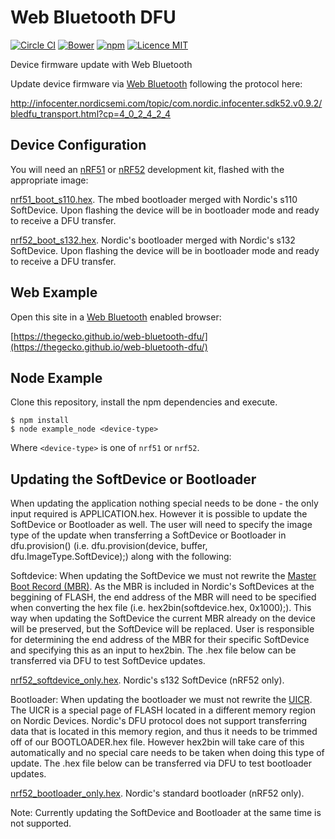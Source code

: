 # Web Bluetooth DFU

[![Circle CI](https://img.shields.io/circleci/project/thegecko/web-bluetooth-dfu.svg)](https://circleci.com/gh/thegecko/web-bluetooth-dfu)
[![Bower](https://img.shields.io/bower/v/web-bluetooth-dfu.svg)](http://bower.io/search/?q=web-bluetooth-dfu)
[![npm](https://img.shields.io/npm/dm/web-bluetooth-dfu.svg)](https://www.npmjs.com/package/web-bluetooth-dfu)
[![Licence MIT](https://img.shields.io/badge/licence-MIT-blue.svg)](http://opensource.org/licenses/MIT)

Device firmware update with Web Bluetooth

Update device firmware via [Web Bluetooth](https://webbluetoothcg.github.io/web-bluetooth/) following the protocol here:

http://infocenter.nordicsemi.com/topic/com.nordic.infocenter.sdk52.v0.9.2/bledfu_transport.html?cp=4_0_2_4_2_4

## Device Configuration

You will need an [nRF51](https://www.nordicsemi.com/Products/nRF51-DK) or [nRF52](https://www.nordicsemi.com/Products/Bluetooth-Smart-Bluetooth-low-energy/nRF52-DK) development kit, flashed with the appropriate image:

[nrf51_boot_s110.hex](https://thegecko.github.io/web-bluetooth-dfu/firmware/nrf51_boot_s110.hex). The mbed bootloader merged with Nordic's s110 SoftDevice. Upon flashing the device will be in bootloader mode and ready to receive a DFU transfer.

[nrf52_boot_s132.hex](https://thegecko.github.io/web-bluetooth-dfu/firmware/nrf52_boot_s132.hex). Nordic's bootloader merged with Nordic's s132 SoftDevice. Upon flashing the device will be in bootloader mode and ready to receive a DFU transfer.

## Web Example

Open this site in a [Web Bluetooth](https://webbluetoothcg.github.io/web-bluetooth/) enabled browser:

[https://thegecko.github.io/web-bluetooth-dfu/](https://thegecko.github.io/web-bluetooth-dfu/)

## Node Example

Clone this repository, install the npm dependencies and execute.

```
$ npm install
$ node example_node <device-type>
```

Where ```<device-type>``` is one of ```nrf51``` or ```nrf52```.

## Updating the SoftDevice or Bootloader

When updating the application nothing special needs to be done - the only input required is APPLICATION.hex. However it is possible to update the SoftDevice or Bootloader as well. The user will need to specify the image type of the update
when transferring a SoftDevice or Bootloader in dfu.provision() (i.e. dfu.provision(device, buffer, dfu.ImageType.SoftDevice);) along with the following:

Softdevice: When updating the SoftDevice we must not rewrite the [Master Boot Record (MBR)](https://infocenter.nordicsemi.com/topic/com.nordic.infocenter.s132.sds.v0.5/dita/softdevices/s130/mbr_bootloader/mbr_bootloader.html?cp=1_3_0_0_9).
As the MBR is included in Nordic's SoftDevices at the beggining of FLASH, the end address of the MBR will need to be specified when converting the hex file (i.e. hex2bin(softdevice.hex, 0x1000);). This way when updating the SoftDevice
the current MBR already on the device will be preserved, but the SoftDevice will be replaced. User is responsible for determining the end address of the MBR for their specific SoftDevice and specifying this as an input to hex2bin.
The .hex file below can be transferred via DFU to test SoftDevice updates.

[nrf52_softdevice_only.hex](https://thegecko.github.io/web-bluetooth-dfu/firmware/nrf52_softdevice_only.hex). Nordic's s132 SoftDevice (nRF52 only).

Bootloader: When updating the bootloader we must not rewrite the [UICR](https://infocenter.nordicsemi.com/topic/com.nordic.infocenter.nrf52832.ps.v1.0/uicr.html?cp=1_2_0_12#concept_rnp_grp_xr). The UICR is a special page of FLASH located
in a different memory region on Nordic Devices. Nordic's DFU protocol does not support transferring data that is located in this memory region, and thus it needs to be trimmed off of our BOOTLOADER.hex file. However hex2bin will
take care of this automatically and no special care needs to be taken when doing this type of update. The .hex file below can be transferred via DFU to test bootloader updates.

[nrf52_bootloader_only.hex](https://thegecko.github.io/web-bluetooth-dfu/firmware/nrf52_bootloader_only.hex). Nordic's standard bootloader (nRF52 only).

Note: Currently updating the SoftDevice and Bootloader at the same time is not supported.
